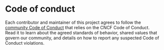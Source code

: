 # Code of conduct

Each contributor and maintainer of this project agrees to follow the [community Code of Conduct](https://github.com/kyma-project/community/blob/master/CODE_OF_CONDUCT.md) that relies on the CNCF Code of Conduct. Read it to learn about the agreed standards of behavior, shared values that govern our community, and details on how to report any suspected Code of Conduct violations.
